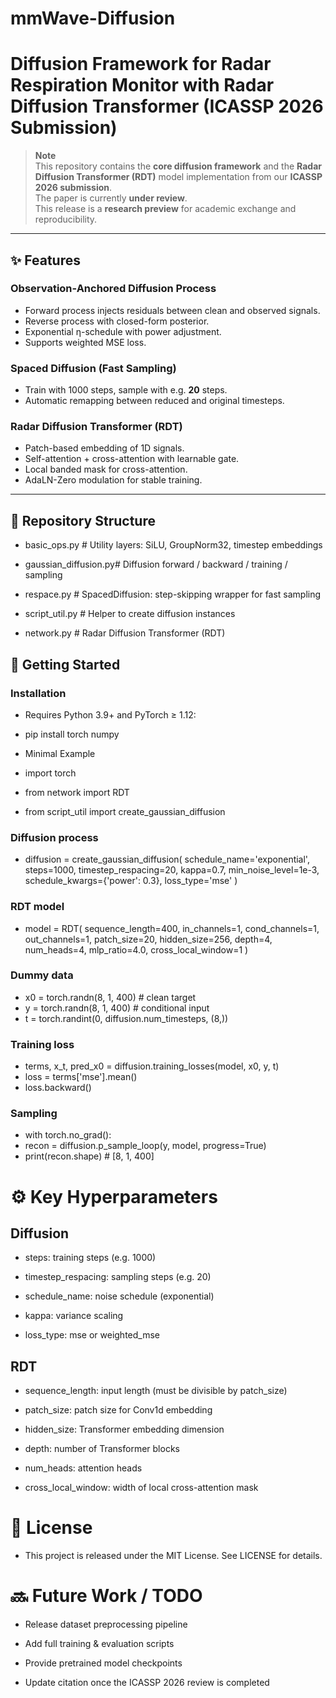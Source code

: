 # mmWave-Diffusion
# Diffusion Framework for Radar Respiration Monitor with Radar Diffusion Transformer (ICASSP 2026 Submission)

> **Note**  
> This repository contains the **core diffusion framework** and the **Radar Diffusion Transformer (RDT)** model implementation from our **ICASSP 2026 submission**.  
> The paper is currently **under review**.  
> This release is a **research preview** for academic exchange and reproducibility.  

---

## ✨ Features

### Observation-Anchored Diffusion Process
- Forward process injects residuals between clean and observed signals.  
- Reverse process with closed-form posterior.  
- Exponential η-schedule with power adjustment.  
- Supports weighted MSE loss.

### Spaced Diffusion (Fast Sampling)
- Train with 1000 steps, sample with e.g. **20** steps.  
- Automatic remapping between reduced and original timesteps.

### Radar Diffusion Transformer (RDT)
- Patch-based embedding of 1D signals.  
- Self-attention + cross-attention with learnable gate.  
- Local banded mask for cross-attention.  
- AdaLN-Zero modulation for stable training.

---

## 📂 Repository Structure


- basic_ops.py         # Utility layers: SiLU, GroupNorm32, timestep embeddings

- gaussian_diffusion.py# Diffusion forward / backward / training / sampling

- respace.py           # SpacedDiffusion: step-skipping wrapper for fast sampling

- script_util.py       # Helper to create diffusion instances

- network.py           # Radar Diffusion Transformer (RDT)

## 🚀 Getting Started
### Installation

- Requires Python 3.9+ and PyTorch ≥ 1.12:

- pip install torch numpy

- Minimal Example

- import torch

- from network import RDT

- from script_util import create_gaussian_diffusion

### Diffusion process
- diffusion = create_gaussian_diffusion(
    schedule_name='exponential',
    steps=1000,
    timestep_respacing=20,
    kappa=0.7,
    min_noise_level=1e-3,
    schedule_kwargs={'power': 0.3},
    loss_type='mse'
)

### RDT model
- model = RDT(
    sequence_length=400,
    in_channels=1,
    cond_channels=1,
    out_channels=1,
    patch_size=20,
    hidden_size=256,
    depth=4,
    num_heads=4,
    mlp_ratio=4.0,
    cross_local_window=1
)

### Dummy data
- x0 = torch.randn(8, 1, 400)   # clean target
- y  = torch.randn(8, 1, 400)   # conditional input
- t  = torch.randint(0, diffusion.num_timesteps, (8,))

### Training loss
- terms, x_t, pred_x0 = diffusion.training_losses(model, x0, y, t)
- loss = terms['mse'].mean()
- loss.backward()

### Sampling
- with torch.no_grad():
-    recon = diffusion.p_sample_loop(y, model, progress=True)
- print(recon.shape)  # [8, 1, 400]

# ⚙️ Key Hyperparameters

## Diffusion

- steps: training steps (e.g. 1000)

- timestep_respacing: sampling steps (e.g. 20)

- schedule_name: noise schedule (exponential)

- kappa: variance scaling

- loss_type: mse or weighted_mse

## RDT

- sequence_length: input length (must be divisible by patch_size)

- patch_size: patch size for Conv1d embedding

- hidden_size: Transformer embedding dimension

- depth: number of Transformer blocks

- num_heads: attention heads

- cross_local_window: width of local cross-attention mask

# 📜 License

- This project is released under the MIT License. See LICENSE
 for details.

# 🔜 Future Work / TODO

- Release dataset preprocessing pipeline

- Add full training & evaluation scripts

- Provide pretrained model checkpoints

- Update citation once the ICASSP 2026 review is completed
